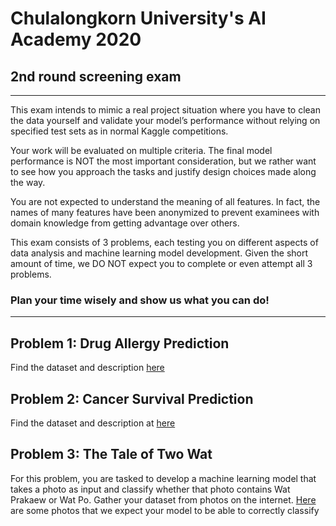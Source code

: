 # Chulalongkorn University's AI Academy 2020
## 2nd round screening exam

---
This exam intends to mimic a real project situation where you have to clean the data yourself and validate your model’s performance without relying on specified test sets as in normal Kaggle competitions.

Your work will be evaluated on multiple criteria. The final model performance is NOT the most important consideration, but we rather want to see how you approach the tasks and justify design choices made along the way.

You are not expected to understand the meaning of all features. In fact, the names of many features have been anonymized to prevent examinees with domain knowledge from getting advantage over others.

This exam consists of 3 problems, each testing you on different aspects of data analysis and machine learning model development. Given the short amount of time, we DO NOT expect you to complete or even attempt all 3 problems. 

### Plan your time wisely and show us what you can do!

---
## **Problem 1: Drug Allergy Prediction**

Find the dataset and description [here](www.kaggle.com/dataset/164839c70ca43c870151479e85f496daa3b68be24a93c44fa1cd153c66049bf5)

## **Problem 2: Cancer Survival Prediction**

Find the dataset and description at [here](www.kaggle.com/dataset/b830860b3bd50fbe6d2f9448dcb1fd18da025a4ae41208cf4bd557292cac6eab)

## **Problem 3: The Tale of Two Wat**

For this problem, you are tasked to develop a machine learning model that takes a photo as input and classify whether that photo contains Wat Prakaew or Wat Po. Gather your dataset from photos on the internet. [Here](https://drive.google.com/open?id=1mdZLeiG0NSR6idRFCs9k_1GAsJ59riDK) are some photos that we expect your model to be able to correctly classify 


